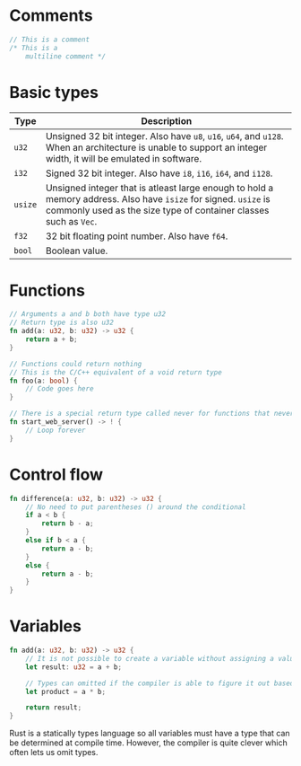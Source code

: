 # Comments

```rust
// This is a comment
/* This is a
    multiline comment */
```

# Basic types

| Type    | Description                                                                                                                                                                         |
|---------|-------------------------------------------------------------------------------------------------------------------------------------------------------------------------------------|
| `u32`   | Unsigned 32 bit integer. Also have `u8`, `u16`, `u64`, and `u128`. When an architecture is unable to support an integer width, it will be emulated in software.                     |
| `i32`   | Signed 32 bit integer. Also have `i8`, `i16`, `i64`, and `i128`.                                                                                                                    |
| `usize` | Unsigned integer that is atleast large enough to hold a memory address. Also have `isize` for signed. `usize` is commonly used as the size type of container classes such as `Vec`. |
| `f32`   | 32 bit floating point number. Also have `f64`.                                                                                                                                      |
| `bool`  | Boolean value.                                                                                                                                                                      |

# Functions

```rust
// Arguments a and b both have type u32
// Return type is also u32
fn add(a: u32, b: u32) -> u32 {
    return a + b;
}

// Functions could return nothing
// This is the C/C++ equivalent of a void return type
fn foo(a: bool) {
    // Code goes here
}

// There is a special return type called never for functions that never return
fn start_web_server() -> ! {
    // Loop forever
}
```

# Control flow

```rust
fn difference(a: u32, b: u32) -> u32 {
    // No need to put parentheses () around the conditional
    if a < b {
        return b - a;
    }
    else if b < a {
        return a - b;
    }
    else {
        return a - b;
    }
}
```

# Variables

```rust
fn add(a: u32, b: u32) -> u32 {
    // It is not possible to create a variable without assigning a value to it
    let result: u32 = a + b;

    // Types can omitted if the compiler is able to figure it out based on context
    let product = a * b;

    return result;
}
```

Rust is a statically types language so all variables must have a type that can be determined at compile time.
However, the compiler is quite clever which often lets us omit types.
